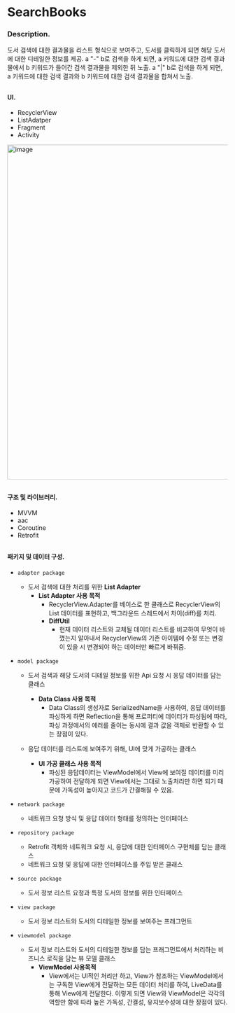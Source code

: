 # SearchBooks

### Description.
도서 검색에 대한 결과물을 리스트 형식으로 보여주고, 도서를 클릭하게 되면 해당 도서에 대한 디테일한 정보를 제공.
a "-" b로 검색을 하게 되면, a 키워드에 대한 검색 결과물에서 b 키워드가 들어간 검색 결과물을 제외한 뒤 노출.
a "|" b로 검색을 하게 되면, a 키워드에 대한 검색 결과와 b 키워드에 대한 검색 결과물을 합쳐서 노출.

##

#### UI. 
* RecyclerView
* ListAdatper
* Fragment
* Activity

<img width="765" alt="image" src="https://user-images.githubusercontent.com/58131221/158194425-c60224dc-7e8b-4b2b-88a9-8c76b4d0bb3a.png">

##

#### 구조 및 라이브러리.
* MVVM
* aac
* Coroutine
* Retrofit

##

#### 패키지 및 데이터 구성.
* `adapter package`
  - 도서 검색에 대한 처리를 위한 **List Adapter**
    * **List Adapter 사용 목적**
      - RecyclerView.Adapter를 베이스로 한 클래스로 RecyclerView의 List 데이터를 표현하고, 백그라운드 스레드에서 차이(diff)를 처리.
      - **DiffUtil**
        * 현재 데이터 리스트와 교체될 데이터 리스트를 비교하여 무엇이 바꼈는지 알아내서 RecyclerView의 기존 아이템에 수정 또는 변경이 있을 시 변경되야 하는 데이터만 빠르게 바꿔줌.

* `model package`
  - 도서 검색과 해당 도서의 디테일 정보를 위한 Api 요청 시 응답 데이터를 담는 클래스
    * **Data Class 사용 목적**
      - Data Class의 생성자로 SerializedName을 사용하여, 응답 데이터를 파싱하게 하면 Reflection을 통해 프로퍼티에 데이터가 파싱됨에 따라, 파싱 과정에서의 에러를 줄이는 동시에 결과 값을 객체로 반환할 수 있는 장점이 있다.
  
    
  - 응답 데이터를 리스트에 보여주기 위해, UI에 맞게 가공하는 클래스
    * **UI 가공 클래스 사용 목적**
      - 파싱된 응답데이터는 ViewModel에서 View에 보여질 데이터를 미리 가공하여 전달하게 되면 View에서는 그대로 노출처리만 하면 되기 때문에 가독성이 높아지고 코드가 간결해질 수 있음.
  
* `network package`
  - 네트워크 요청 방식 및 응답 데이터 형태를 정의하는 인터페이스

* `repository package`
  - Retrofit 객체와 네트워크 요청 시, 응답에 대한 인터페이스 구현체를 담는 클래스
  - 네트워크 요청 및 응답에 대한 인터페이스를 주입 받은 클래스
  
* `source package`
  - 도서 정보 리스트 요청과 특정 도서의 정보를 위한 인터페이스 
  
* `view package`
  - 도서 정보 리스트와 도서의 디테일한 정보를 보여주는 프래그먼트
  
* `viewmodel package`
  - 도서 정보 리스트와 도서의 디테일한 정보를 담는 프래그먼트에서 처리하는 비즈니스 로직을 담는 뷰 모델 클래스
    * **ViewModel 사용목적**
      - View에서는 UI적인 처리만 하고, View가 참조하는 ViewModel에서는 구독한 View에게 전달하는 모든 데이터 처리를 하여, LiveData를 통해 View에게 전달한다. 이렇게 되면 View와 ViewModel은 각각의 역할만 함에 따라 높은 가독성, 간결성, 유지보수성에 대한 장점이 있다.

##  

